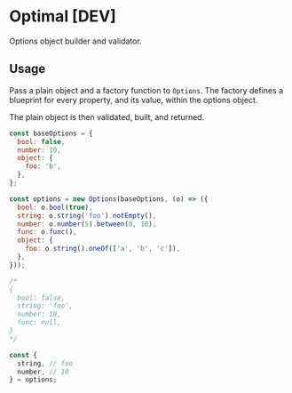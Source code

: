 # Optimal [DEV]

Options object builder and validator.

## Usage

Pass a plain object and a factory function to `Options`. The factory defines a
blueprint for every property, and its value, within the options object.

The plain object is then validated, built, and returned.

```js
const baseOptions = {
  bool: false,
  number: 10,
  object: {
    foo: 'b',
  },
};

const options = new Options(baseOptions, (o) => ({
  bool: o.bool(true),
  string: o.string('foo').notEmpty(),
  number: o.number(5).between(0, 10),
  func: o.func(),
  object: {
    foo: o.string().oneOf(['a', 'b', 'c']),
  },
}));

/*
{
  bool: false,
  string: 'foo',
  number: 10,
  func: null,
}
*/

const {
  string, // foo
  number, // 10
} = options;
```
